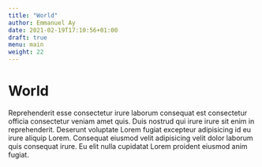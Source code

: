 ```yaml
---
title: "World"
author: Emmanuel Ay
date: 2021-02-19T17:10:56+01:00
draft: true
menu: main
weight: 22
---
```


# World

Reprehenderit esse consectetur irure laborum consequat est consectetur officia consectetur veniam amet quis. Duis nostrud qui irure irure sit enim in reprehenderit. Deserunt voluptate Lorem fugiat excepteur adipisicing id eu irure aliquip Lorem. Consequat eiusmod velit adipisicing velit dolor laborum quis consequat irure. Eu elit nulla cupidatat Lorem proident eiusmod anim fugiat.